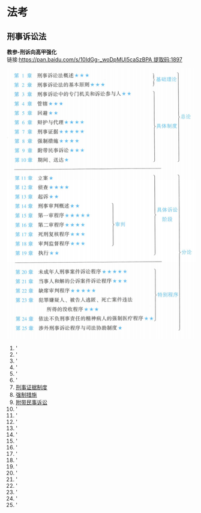# 法考

## 刑事诉讼法

**教参-刑诉向高甲强化**   
链接:https://pan.baidu.com/s/10IdGg-_woDpMUI5caSzBPA 提取码:1897

![全局架构](./images/全局架构.png)

1. '
2. '
3. '
4. '
5. '
6. '
7. [刑事证据制度](./刑事诉讼法/7.刑事证据制度.md)
8. [强制措施](./刑事诉讼法/8.强制措施.md)
9. [附带民事诉讼](./刑事诉讼法/9.附带民事诉讼.md)
10. '
11. '
12. '
13. '
14. '
15. '
16. '
17. '
18. '
19. '
20. '
21. '
22. '
23. '
24. '
25. '

